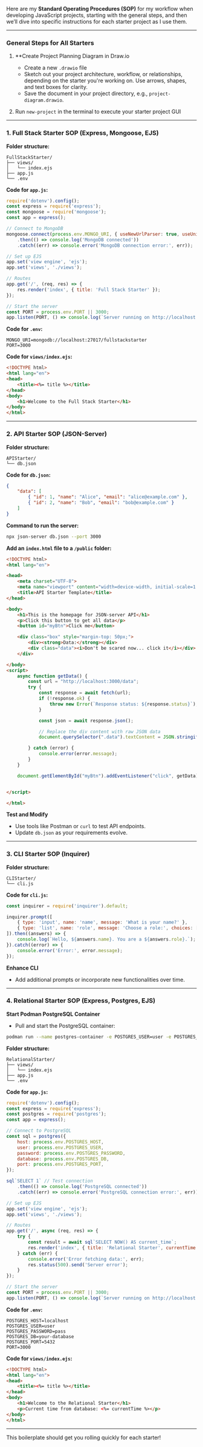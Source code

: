 Here are my **Standard Operating Procedures (SOP)** for my workflow when developing JavaScript projects, starting with the general steps, and then we’ll dive into specific instructions for each starter project as I use them.

---

### **General Steps for All Starters**
1. **Create Project Planning Diagram in Draw.io
   - Create a new `.drawio` file
   - Sketch out your project architecture, workflow, or relationships, depending on the starter you're working on. Use arrows, shapes, and text boxes for clarity.
   - Save the document in your project directory, e.g., `project-diagram.drawio`.

2. Run `new-project` in the terminal to execute your starter project GUI

---

### **1. Full Stack Starter SOP (Express, Mongoose, EJS)**

**Folder structure:**
```
FullStackStarter/
├── views/
│   └── index.ejs
├── app.js
└── .env
```

**Code for `app.js`:**
```javascript
require('dotenv').config();
const express = require('express');
const mongoose = require('mongoose');
const app = express();

// Connect to MongoDB
mongoose.connect(process.env.MONGO_URI, { useNewUrlParser: true, useUnifiedTopology: true })
    .then(() => console.log('MongoDB connected'))
    .catch((err) => console.error('MongoDB connection error:', err));

// Set up EJS
app.set('view engine', 'ejs');
app.set('views', './views');

// Routes
app.get('/', (req, res) => {
    res.render('index', { title: 'Full Stack Starter' });
});

// Start the server
const PORT = process.env.PORT || 3000;
app.listen(PORT, () => console.log(`Server running on http://localhost:${PORT}`));
```

**Code for `.env`:**
```env
MONGO_URI=mongodb://localhost:27017/fullstackstarter
PORT=3000
```

**Code for `views/index.ejs`:**
```html
<!DOCTYPE html>
<html lang="en">
<head>
    <title><%= title %></title>
</head>
<body>
    <h1>Welcome to the Full Stack Starter</h1>
</body>
</html>
```

---

### **2. API Starter SOP (JSON-Server)**

**Folder structure:**
```
APIStarter/
└── db.json
```

**Code for `db.json`:**
```json
{
    "data": [
        { "id": 1, "name": "Alice", "email": "alice@example.com" },
        { "id": 2, "name": "Bob", "email": "bob@example.com" }
    ]
}
```

**Command to run the server:**
```bash
npx json-server db.json --port 3000
```

**Add an `index.html` file to a `/public` folder:**
```html
<!DOCTYPE html>
<html lang="en">

<head>
    <meta charset="UTF-8">
    <meta name="viewport" content="width=device-width, initial-scale=1.0">
    <title>API Starter Template</title>
</head>

<body>
    <h1>This is the homepage for JSON-server API</h1>
    <p>Click this button to get all data</p>
    <button id="myBtn">Click me</button>

    <div class="box" style="margin-top: 50px;">
        <div><strong>Data:</strong></div>
        <div class="data"><i>Don't be scared now... click it</i></div>
    </div>

</body>
<script>
    async function getData() {
        const url = "http://localhost:3000/data";
        try {
            const response = await fetch(url);
            if (!response.ok) {
                throw new Error(`Response status: ${response.status}`);
            }

            const json = await response.json();

            // Replace the div content with raw JSON data
            document.querySelector(".data").textContent = JSON.stringify(json, null, 2);

        } catch (error) {
            console.error(error.message);
        }
    }

    document.getElementById("myBtn").addEventListener("click", getData);


</script>

</html>
```

**Test and Modify**
   - Use tools like Postman or `curl` to test API endpoints.
   - Update `db.json` as your requirements evolve.

---

### **3. CLI Starter SOP (Inquirer)**

**Folder structure:**
```
CLIStarter/
└── cli.js
```

**Code for `cli.js`:**
```javascript
const inquirer = require('inquirer').default;

inquirer.prompt([
    { type: 'input', name: 'name', message: 'What is your name?' },
    { type: 'list', name: 'role', message: 'Choose a role:', choices: ['Admin', 'User', 'Guest'] }
]).then((answers) => {
    console.log(`Hello, ${answers.name}. You are a ${answers.role}.`);
}).catch((error) => {
    console.error('Error:', error.message);
});
```

**Enhance CLI**
   - Add additional prompts or incorporate new functionalities over time.

---

### **4. Relational Starter SOP (Express, Postgres, EJS)**

**Start Podman PostgreSQL Container**
- Pull and start the PostgreSQL container:
 ```bash
 podman run --name postgres-container -e POSTGRES_USER=user -e POSTGRES_PASSWORD=pass -e POSTGRES_DB=your-database -p 5432:5432 -d postgres
 ```

**Folder structure:**
```
RelationalStarter/
├── views/
│   └── index.ejs
├── app.js
└── .env
```

**Code for `app.js`:**
```javascript
require('dotenv').config();
const express = require('express');
const postgres = require('postgres');
const app = express();

// Connect to PostgreSQL
const sql = postgres({
    host: process.env.POSTGRES_HOST,
    user: process.env.POSTGRES_USER,
    password: process.env.POSTGRES_PASSWORD,
    database: process.env.POSTGRES_DB,
    port: process.env.POSTGRES_PORT,
});

sql`SELECT 1` // Test connection
    .then(() => console.log('PostgreSQL connected'))
    .catch((err) => console.error('PostgreSQL connection error:', err));

// Set up EJS
app.set('view engine', 'ejs');
app.set('views', './views');

// Routes
app.get('/', async (req, res) => {
    try {
        const result = await sql`SELECT NOW() AS current_time`;
        res.render('index', { title: 'Relational Starter', currentTime: result[0].current_time });
    } catch (err) {
        console.error('Error fetching data:', err);
        res.status(500).send('Server error');
    }
});

// Start the server
const PORT = process.env.PORT || 3000;
app.listen(PORT, () => console.log(`Server running on http://localhost:${PORT}`));
```

**Code for `.env`:**
```env
POSTGRES_HOST=localhost
POSTGRES_USER=user
POSTGRES_PASSWORD=pass
POSTGRES_DB=your-database
POSTGRES_PORT=5432
PORT=3000
```

**Code for `views/index.ejs`:**
```html
<!DOCTYPE html>
<html lang="en">
<head>
    <title><%= title %></title>
</head>
<body>
    <h1>Welcome to the Relational Starter</h1>
    <p>Current time from database: <%= currentTime %></p>
</body>
</html>
```

---

This boilerplate should get you rolling quickly for each starter!